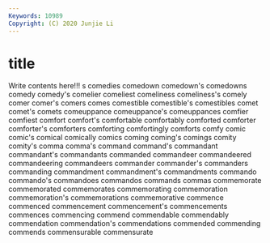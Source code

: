 ```yaml
---
Keywords: 10989
Copyright: (C) 2020 Junjie Li
---
```


# title

Write contents here!!!
s 
comedies 
comedown 
comedown's 
comedowns 
comedy 
comedy's 
comelier 
comeliest
comeliness 
comeliness's 
comely 
comer 
comer's 
comers 
comes 
comestible 
comestible's 
comestibles
comet 
comet's 
comets 
comeuppance 
comeuppance's 
comeuppances 
comfier 
comfiest 
comfort 
comfort's
comfortable 
comfortably 
comforted 
comforter 
comforter's 
comforters 
comforting 
comfortingly 
comforts 
comfy
comic 
comic's 
comical 
comically 
comics 
coming 
coming's 
comings 
comity 
comity's
comma 
comma's 
command 
command's 
commandant 
commandant's 
commandants 
commanded 
commandeer 
commandeered
commandeering 
commandeers 
commander 
commander's 
commanders 
commanding 
commandment 
commandment's 
commandments 
commando
commando's 
commandoes 
commandos 
commands 
commas 
commemorate 
commemorated 
commemorates 
commemorating 
commemoration
commemoration's 
commemorations 
commemorative 
commence 
commenced 
commencement 
commencement's 
commencements 
commences 
commencing
commend 
commendable 
commendably 
commendation 
commendation's 
commendations 
commended 
commending 
commends 
commensurable
commensurate 
